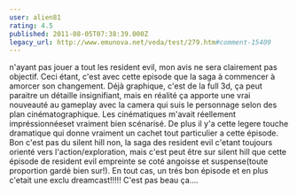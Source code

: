 ```yaml
---
user: alien81
rating: 4.5
published: 2011-08-05T07:38:39.000Z
legacy_url: http://www.emunova.net/veda/test/279.htm#comment-15409
---
```

n'ayant pas jouer a tout les resident evil, mon avis ne sera clairement pas objectif. Ceci étant, c'est avec cette episode que la saga à commencer à amorcer son changement. Déjà graphique, c'est de la full 3d, ça peut paraitre un détaille insignifiant, mais en réalité ça apporte une vrai nouveauté au gameplay avec la camera qui suis le personnage selon des plan cinématographique. Les cinématiques m'avait réellement impréssionnéeset vraiment bien scénarisé. De plus il y'a cette legere touche dramatique qui donne vraiment un cachet tout particulier a cette épisode. Bon c'est pas du silent hill non, la saga des resident evil c'etant toujours orienté vers l'action/exploration, mais c'est peut être sur silent hill que cette épisode de resident evil empreinte se coté angoisse et suspense(toute proportion gardé bien sur!). En tout cas, un trés bon épisode et en plus c'etait une exclu dreamcast!!!!! C'est pas beau ça....